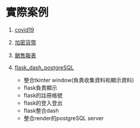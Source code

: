 # 實際案例
1. [covid19](./covid19)
2. [加密貨幣](./cryptoCurrency)
3. [銷售報表](./Sales)
4. [flask_dash_postgreSQL](./flask_dash_postgreSQL)

	- 整合tkinter window(負責收集資料和顯示資料)
	- flask負責顯示
	- flask的註冊帳號
	- flask的登入登出
	- flask整合dash
	- 整合render的postgreSQL server

